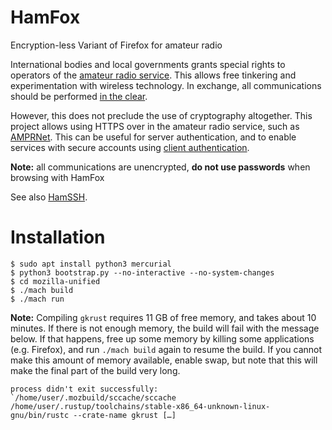 # HamFox

Encryption-less Variant of Firefox for amateur radio

International bodies and local governments grants special rights to operators of the [amateur radio service](https://en.wikipedia.org/wiki/Amateur_radio).
This allows free tinkering and experimentation with wireless technology.
In exchange, all communications should be performed [in the clear](https://qsantos.fr/2022/12/21/ham-crypto/).

However, this does not preclude the use of cryptography altogether.
This project allows using HTTPS over in the amateur radio service, such as [AMPRNet](https://en.wikipedia.org/wiki/AMPRNet).
This can be useful for server authentication, and to enable services with secure accounts using [client authentication](https://blog.cloudflare.com/introducing-tls-client-auth/).

**Note:** all communications are unencrypted, **do not use passwords** when browsing with HamFox

See also [HamSSH](https://github.com/qsantos/hamssh).

# Installation

```
$ sudo apt install python3 mercurial
$ python3 bootstrap.py --no-interactive --no-system-changes
$ cd mozilla-unified
$ ./mach build
$ ./mach run
```

**Note:**
Compiling `gkrust` requires 11 GB of free memory, and takes about 10 minutes.
If there is not enough memory, the build will fail with the message below.
If that happens, free up some memory by killing some applications (e.g. Firefox), and run `./mach build` again to resume the build.
If you cannot make this amount of memory available, enable swap, but note that this will make the final part of the build very long.

```
process didn't exit successfully: `/home/user/.mozbuild/sccache/sccache /home/user/.rustup/toolchains/stable-x86_64-unknown-linux-gnu/bin/rustc --crate-name gkrust […]
```
